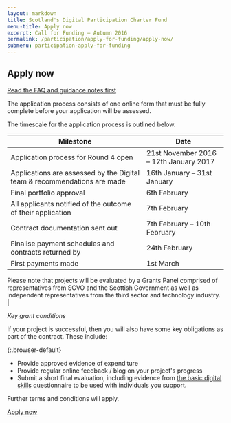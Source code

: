 ```yaml
---
layout: markdown
title: Scotland's Digital Participation Charter Fund
menu-title: Apply now
excerpt: Call for Funding – Autumn 2016
permalink: /participation/apply-for-funding/apply-now/
submenu: participation-apply-for-funding
---
```


## Apply now

<a href="/participation/apply-for-funding/faq/" class="btn white-text">Read the FAQ and guidance notes first</a>

The application process consists of one online form that must be fully complete before your application will be assessed.

The timescale for the application process is outlined below.

| **Milestone** | **Date** |
| --- | --- |
| Application process for Round 4 open | 21st November 2016 – 12th January 2017 |
| Applications are assessed by the Digital team & recommendations are made | 16th January – 31st January |
| Final portfolio approval | 6th February |
| All applicants notified of the outcome of their application | 7th February |
| Contract documentation sent out | 7th February – 10th February |
| Finalise payment schedules and contracts returned by | 24th February |
| First payments made | 1st March |

Please note that projects will be evaluated by a Grants Panel comprised of representatives from SCVO and the Scottish Government as well as independent representatives from the third sector and technology industry. |

_Key grant conditions_

If your project is successful, then you will also have some key obligations as part of the contract. These include:

{:.browser-default}
* Provide approved evidence of expenditure
* Provide regular online feedback / blog on your project&#39;s progress
* Submit a short final evaluation, including evidence from [the basic digital skills](/files/BDS-assessment.pdf) questionnaire to be used with individuals you support.

Further terms and conditions will apply. <!--You can [download a copy of the contract](/files/Challenge%20Fund%20Contract.pdf) to ensure you can comply.-->


<div class="section headingless">
    <a href="http://forms.scvo.org.uk/s3/charterfund" class="btn white-text right">
        <i class="fa fa-pull-right fa-pencil"></i>
        Apply now
    </a>
</div>

